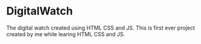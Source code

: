 # DigitalWatch 
The digital watch created using HTML CSS and JS.
This is first ever project created by me while learing HTML CSS and JS.
